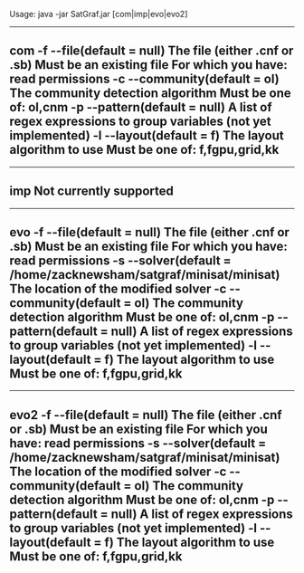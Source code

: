 Usage: java -jar SatGraf.jar [com|imp|evo|evo2] <options>

--------------------------------
com
-f --file(default = null) The file (either .cnf or .sb)
Must be an existing file For which you have: read permissions
-c --community(default = ol) The community detection algorithm
Must be one of: ol,cnm
-p --pattern(default = null) A list of regex expressions to group variables (not yet implemented)
-l --layout(default = f) The layout algorithm to use
Must be one of: f,fgpu,grid,kk
--------------------------------

--------------------------------
imp
Not currently supported
--------------------------------

--------------------------------
evo
-f --file(default = null) The file (either .cnf or .sb)
Must be an existing file For which you have: read permissions
-s --solver(default = /home/zacknewsham/satgraf/minisat/minisat) The location of the modified solver
-c --community(default = ol) The community detection algorithm
Must be one of: ol,cnm
-p --pattern(default = null) A list of regex expressions to group variables (not yet implemented)
-l --layout(default = f) The layout algorithm to use
Must be one of: f,fgpu,grid,kk
--------------------------------

--------------------------------
evo2
-f --file(default = null) The file (either .cnf or .sb)
Must be an existing file For which you have: read permissions
-s --solver(default = /home/zacknewsham/satgraf/minisat/minisat) The location of the modified solver
-c --community(default = ol) The community detection algorithm
Must be one of: ol,cnm
-p --pattern(default = null) A list of regex expressions to group variables (not yet implemented)
-l --layout(default = f) The layout algorithm to use
Must be one of: f,fgpu,grid,kk
--------------------------------
